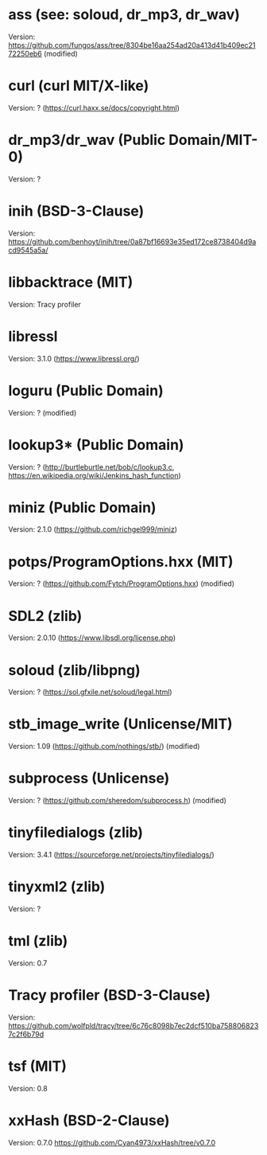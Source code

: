 # ass (see: soloud, dr_mp3, dr_wav)
Version: https://github.com/fungos/ass/tree/8304be16aa254ad20a413d41b409ec2172250eb6 (modified)

# curl (curl MIT/X-like)
Version: ? (https://curl.haxx.se/docs/copyright.html)

# dr_mp3/dr_wav (Public Domain/MIT-0)
Version: ?

# inih (BSD-3-Clause)
Version: https://github.com/benhoyt/inih/tree/0a87bf16693e35ed172ce8738404d9acd9545a5a/

# libbacktrace (MIT)
Version: Tracy profiler

# libressl
Version: 3.1.0 (https://www.libressl.org/)

# loguru (Public Domain)
Version: ? (modified)

# lookup3* (Public Domain)
Version: ? (http://burtleburtle.net/bob/c/lookup3.c, https://en.wikipedia.org/wiki/Jenkins_hash_function)

# miniz (Public Domain)
Version: 2.1.0 (https://github.com/richgel999/miniz)

# potps/ProgramOptions.hxx (MIT)
Version: ? (https://github.com/Fytch/ProgramOptions.hxx) (modified)

# SDL2 (zlib)
Version: 2.0.10 (https://www.libsdl.org/license.php)

# soloud (zlib/libpng)
Version: ? (https://sol.gfxile.net/soloud/legal.html)

# stb_image_write (Unlicense/MIT)
Version: 1.09 (https://github.com/nothings/stb/) (modified)

# subprocess (Unlicense)
Version: ? (https://github.com/sheredom/subprocess.h) (modified)

# tinyfiledialogs (zlib)
Version: 3.4.1 (https://sourceforge.net/projects/tinyfiledialogs/)

# tinyxml2 (zlib)
Version: ?

# tml (zlib)
Version: 0.7

# Tracy profiler (BSD-3-Clause)
Version: https://github.com/wolfpld/tracy/tree/6c76c8098b7ec2dcf510ba7588068237c2f6b79d

# tsf (MIT)
Version: 0.8

# xxHash (BSD-2-Clause)
Version: 0.7.0 https://github.com/Cyan4973/xxHash/tree/v0.7.0